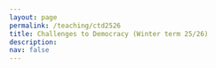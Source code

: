 ```yaml
---
layout: page
permalink: /teaching/ctd2526
title: Challenges to Democracy (Winter term 25/26)
description: 
nav: false
---
```


<html lang="en">
<head>
    <meta charset="UTF-8">
    <meta name="viewport" content="width=device-width, initial-scale=1.0">
    <title>Fancy Table</title>
    <style>
        .fancy-table {
            width: 100%;
            border-collapse: collapse;
            text-align: left;
            vertical-align: top;
        }
        .fancy-table th, .fancy-table td {
            padding: 12px;
            border: 1px solid #ddd;
            text-align: left;
            vertical-align: top;
        }
        .fancy-table th {
            background-color: #f4f4f4;
            font-weight: bold;
        }
        .fancy-table tr:nth-child(even) {
            background-color: #f9f9f9;
        }
        .fancy-table tr:hover {
            background-color: #f1f1f1;
        }

        .plain-table {
            width: 100%;
            text-align: left;
            vertical-align: top;
        }
        .plain-table th, .plain-table td {
            padding: 12px;
        }
    </style>
</head>
<body>
    <h3>Content</h3><br>
    <p>The seminar seeks to analyse the current challenges democratic regimes face. It is structured along three blocks. In the first block, we will learn about the essential features of a democracy and discover what shapes the quality of democracy. In a second block, we will engage with different empirical analyses of the current state of democratization and democratic systems. We will zero in on how institutions are sidelined; how actors, such as far-right parties, challenge democracies; and how democracy is threatened by crises. In the third block, we will look at potential solutions and scenarios of how democracy could cope with the current challenges. </p>
    You can download the most recent version of the syllabus <a href="{{ site.url }}assets/pdf/ctd2526/ctd_syllabus.pdf">here</a>.
    <br>

	The seminar takes place weekly, on Wednesday (14:15-15:45) in seminar room SCH 100.05.  
    <br>	
	<br>
	<h3>Material</h3>
	<br>
	<h4>Week 1: Introduction</h4>
	In this session, we will get to know each other and discuss some logistics about the seminar. Moreover, a brief introduction into the topic is given.  <br>
	<br>
	<a href="{{ site.url }}assets/pdf/ctd2526/introduction.pdf">Slides</a> <br>
	<br>
	<h4>Week 2: Concepts</h4>
	The second week is about research design. We will talk about what defines "good research", why comparison is important and which methods we can employ.   <br>
	<br>
{% comment %}
<h4>Week 2: Concepts</h4>
This week is all about conceptualizing democracy. We will discuss different levels of abstraction in defining democracy and talk about the tension between some democratic 
principles.
	<a href="{{ site.url }}assets/pdf/ctd2526/concepts.pdf">Slides</a><br>
	<br>
	<h4>Week 3: Democracy - A Winning Formula?</h4>
	We will discuss Fukuyama's influential work on "The End of History" and compare it with recent developments around the globe. What's the state of democracy nowadays? Moreover, the 
session will introduce students to different sources measuring the quality of democracy, which they can apply for their own projects.
	<br>
	<a href="{{ site.url }}assets/pdf/ctd2425/state_democracy.pdf">Slides</a><br>
	<br>
	<h4>Week 4: Field phase</h4>
	There is no session in this week. Instead, you will work on the podcast project. <br>
	<br>
	<h4>Week 5: Challenges and Facilitators of Democratization (Part 1)</h4>
	In this week, we will discuss potential causes of democratization. Moreover, we will engage with empirical articles that focus on facilitators and challenges of democratization. <br>
 	<a href="{{ site.url }}assets/pdf/ctd2425/democratization.pdf">Slides</a><br>
 	<br>
 	<h4>Week 6: Challenges and Facilitators of Democratization (Part 2)</h4>
 	This is a continuation of last week. First, you present your podcast project before we discuss how state repression triggers backlash among citizens. <br>
 	<a href="{{ site.url }}assets/pdf/ctd2425/democratization_part2.pdf">Slides</a><br>
 	<br>
 	<h4>Week 7: Stretching the Rules of the Game</h4>
 	We will discuss how democracies erode gradually by taking a closer look at the book "How Democracies Die" by Stephen Levitsky and Daniel Ziblatt (2017)<br>
 	<a href="{{ site.url }}assets/pdf/ctd2425/backsliding.pdf">Slides</a><br>
 	<br>
 	<h4>Week 8: Democratic Norms and Affective Polarization</h4>
 	In this week, we will look on how (if) affective polarization undermines democratic norms. <br>
 	<a href="{{ site.url }}assets/pdf/ctd2425/norms_ap.pdf">Slides</a><br>
 	<br>
 	<h4>Week 9: Global Crises</h4>
 	Crises resulting from a pandemic, economic recessions or climate change require appropriate governance. In this session, we will discuss the tension between the climate crisis and the future of democracy. <br>
	<a href="{{ site.url }}assets/pdf/ctd2425/crises.pdf">Slides</a><br>
	<br>
	<h4>Week 10: Strengthening Institutions </h4>
	Institutions are key when analysing democratic backsliding. But could these be strengthened to safeguard democracy from erosion?<br>
	<a href="{{ site.url }}assets/pdf/ctd2425/solutions_institutions_notes.pdf">Slides</a><br>
	<br>
	<h4>Week 11: Strengthening Political Participation</h4>
	Political scientists have observed an erosion of political participation of citizens in conventional forms. Could democratic innovations be an option for future democracies?<br>
	<a href="{{ site.url }}assets/pdf/ctd2425/solutions_citizen_assemblies2.pdf">Slides</a><br>
	<br>
	<h4>Week 12: Democracy Update</h4>
	Andreas Schiel from the 'Demokratie-Update Münster' is joining us to talk about his experiences with building up a local citizen assembly. <br><br>
	<h4>Week 13: The Far-Right</h4>
	In this concluding session, we will do a session on the far-right, initially planned to be held in week 6. We'll talk about definitions, ways to explain their success, how they constitute a threat to democracy and how mainstream democrats are contributing to their success.
	<a href="{{ site.url }}assets/pdf/ctd2425/far_right.pdf">Slides</a><br>
	{% endcomment %}
